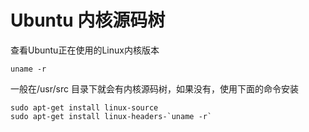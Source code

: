 # Ubuntu 内核源码树

查看Ubuntu正在使用的Linux内核版本

```
uname -r
```

一般在/usr/src 目录下就会有内核源码树，如果没有，使用下面的命令安装

```
sudo apt-get install linux-source
sudo apt-get install linux-headers-`uname -r`
```
